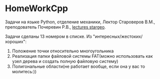 # HomeWorkCpp

Задачи на языке Python, отделение механики, Лектор Староверов В.М., преподователь Почеревин Р.В., [lectures stargeo](https://lectures.stargeo.ru).

Задачи сделаны 13 номером в списке. Из "интересных/жестоких/хороших":
1. Положение точки относительно многоугольника
2. Реализация папки файловой системы FAT(можно использовать как узел дерева и создать полную файловую систему)
3. Полигональные области(не работает вообще, если она у вас то молитесь:))

